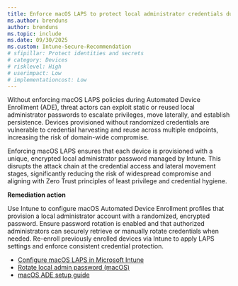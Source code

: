 ```yaml
---
title: Enforce macOS LAPS to protect local administrator credentials during enrollment
ms.author: brenduns
author: brenduns
ms.topic: include
ms.date: 09/30/2025
ms.custom: Intune-Secure-Recommendation
# sfipillar: Protect identities and secrets
# category: Devices
# risklevel: High
# userimpact: Low
# implementationcost: Low
---
```

Without enforcing macOS LAPS policies during Automated Device Enrollment (ADE), threat actors can exploit static or reused local administrator passwords to escalate privileges, move laterally, and establish persistence. Devices provisioned without randomized credentials are vulnerable to credential harvesting and reuse across multiple endpoints, increasing the risk of domain-wide compromise.

Enforcing macOS LAPS ensures that each device is provisioned with a unique, encrypted local administrator password managed by Intune. This disrupts the attack chain at the credential access and lateral movement stages, significantly reducing the risk of widespread compromise and aligning with Zero Trust principles of least privilege and credential hygiene.

**Remediation action**

Use Intune to configure macOS Automated Device Enrollment profiles that provision a local administrator account with a randomized, encrypted password. Ensure password rotation is enabled and that authorized administrators can securely retrieve or manually rotate credentials when needed. Re-enroll previously enrolled devices via Intune to apply LAPS settings and enforce consistent credential protection.

- [Configure macOS LAPS in Microsoft Intune](/intune/intune-service/enrollment/macos-laps)
- [Rotate local admin password (macOS)](/intune/intune-service/remote-actions/device-rotate-local-admin-password?pivots=macos)
- [macOS ADE setup guide](/intune/intune-service/enrollment/device-enrollment-program-enroll-macos)